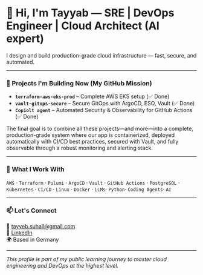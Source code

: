 # 👋 Hi, I'm Tayyab — SRE | DevOps Engineer | Cloud Architect   (AI expert)

I design and build production-grade cloud infrastructure — fast, secure, and automated.

---

### 🚀 Projects I'm Building Now (My GitHub Mission)

- **`terraform-aws-eks-prod`** – Complete AWS EKS setup (✅ Done)
- **`vault-gitops-secure`** – Secure GitOps with ArgoCD, ESO, Vault (✅ Done)
- **`Copiolt agent`** –  Automated Security & Observability for GitHub Actions (✅ Done)

The final goal is to combine all these projects—and more—into a complete, production-grade system where our app is containerized, deployed automatically with CI/CD best practices, secured with Vault, and fully observable through a robust monitoring and alerting stack.

---

### 🧠 What I Work With
`AWS` · `Terraform` · `Pulumi` · `ArgoCD` · `Vault` · `GitHub Actions` · `PostgreSQL` · `Kubernetes` · `CI/CD` · `Linux` · `Docker` · `LLMs`· `Python`· `Coding Agents`· `AI`

---

### 📫 Let's Connect  
📧 tayyeb.suhail@gmail.com  
🔗 [LinkedIn](https://www.linkedin.com/in/tayyab-suhail/)  
🌍 Based in Germany

---

*This profile is part of my public learning journey to master cloud engineering and DevOps at the highest level.*
